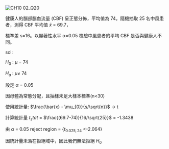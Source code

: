 ![CH10 02_Q20](https://github.com/user-attachments/assets/a7498297-7ddd-48ad-a55d-4298d2093995)

健康人的腦部腦血流量 (CBF) 呈正態分佈，平均值為 74。隨機抽取 25 名中風患者，測得 CBF 平均值 $\bar{x}$ = 69.7，

標準差 s=16。以顯著性水平 α=0.05 檢驗中風患者的平均 CBF 是否與健康人不同。

sol:

$H_0$ : $\mu$ = 74

$H_a$ : $\mu\ne$ 74

設定 $\alpha$ = 0.05

因母體為常態分配，且抽樣未足大樣本標準(n<30)

使用統計量: $\frac{\bar{x} - \mu_{0}}{s/\sqrt{n}}$ -> t

計算統計量 $t_stat$ = $\frac{(69.7-74)}{16/\sqrt{25}}$ = -1.3438

由 $\alpha$ = 0.05 reject region = {$t_{0.025,24}$ <-2.064}

因統計量未落在拒絕域中，因此我們無法拒絕 $H_0$
